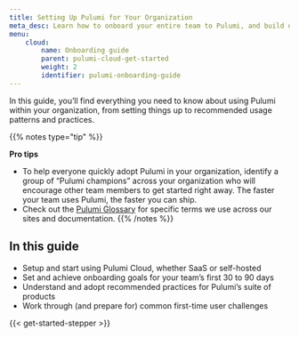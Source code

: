 ```yaml
---
title: Setting Up Pulumi for Your Organization
meta_desc: Learn how to onboard your entire team to Pulumi, and build out your infrastructure platform, with built-in security, best practices, and compliance.
menu:
    cloud:
        name: Onboarding guide
        parent: pulumi-cloud-get-started
        weight: 2
        identifier: pulumi-onboarding-guide
---
```


In this guide, you’ll find everything you need to know about using Pulumi within your organization, from setting things up to recommended usage patterns and practices.

{{% notes type="tip" %}}

**Pro tips**

* To help everyone quickly adopt Pulumi in your organization, identify a group of “Pulumi champions” across your organization who will encourage other team members to get started right away. The faster your team uses Pulumi, the faster you can ship.
* Check out the [Pulumi Glossary](/docs/iac/concepts/glossary/) for specific terms we use across our sites and documentation.
{{% /notes %}}

## In this guide

* Setup and start using Pulumi Cloud, whether SaaS or self-hosted
* Set and achieve onboarding goals for your team’s first 30 to 90 days
* Understand and adopt recommended practices for Pulumi’s suite of products
* Work through (and prepare for) common first-time user challenges

{{< get-started-stepper >}}
